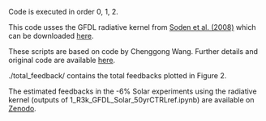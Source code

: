 Code is executed in order 0, 1, 2.

This code usses the GFDL radiative kernel from [Soden et al. (2008)](https://journals.ametsoc.org/view/journals/clim/21/14/2007jcli2110.1.xml) which can be downloaded [here](https://climate.rsmas.miami.edu/data/radiative-kernels/).

These scripts are based on code by Chenggong Wang. Further details and original code are available [here](https://github.com/ChenggongWang/Radiative_Response_with_Radiative_Kernel).

./total_feedback/ contains the total feedbacks plotted in Figure 2.

The estimated feedbacks in the -6% Solar experiments using the radiative kernel (outputs of 1_R3k_GFDL_Solar_50yrCTRLref.ipynb) are available on [Zenodo](https://doi.org/10.5281/zenodo.15467615).
